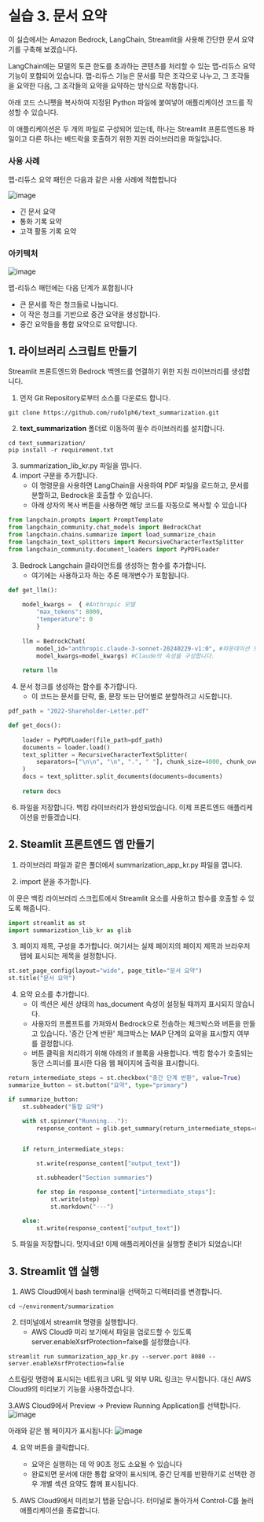 # 실습 3. 문서 요약

이 실습에서는 Amazon Bedrock, LangChain, Streamlit을 사용해 간단한 문서 요약기를 구축해 보겠습니다.

LangChain에는 모델의 토큰 한도를 초과하는 콘텐츠를 처리할 수 있는 맵-리듀스 요약 기능이 포함되어 있습니다. 맵-리듀스 기능은 문서를 작은 조각으로 나누고, 그 조각들을 요약한 다음, 그 조각들의 요약을 요약하는 방식으로 작동합니다.

아래 코드 스니펫을 복사하여 지정된 Python 파일에 붙여넣어 애플리케이션 코드를 작성할 수 있습니다.

이 애플리케이션은 두 개의 파일로 구성되어 있는데, 하나는 Streamlit 프론트엔드용 파일이고 다른 하나는 베드락을 호출하기 위한 지원 라이브러리용 파일입니다.


### 사용 사례
맵-리듀스 요약 패턴은 다음과 같은 사용 사례에 적합합니다

![image](https://github.com/user-attachments/assets/7b0b8093-9ce4-4961-899a-dfbb84ce79d6)


* 긴 문서 요약
* 통화 기록 요약
* 고객 활동 기록 요약

### 아키텍처

![image](https://github.com/user-attachments/assets/71ce2a02-f939-4392-8557-d7703c15bb44)

맵-리듀스 패턴에는 다음 단계가 포함됩니다

* 큰 문서를 작은 청크들로 나눕니다.
* 이 작은 청크를 기반으로 중간 요약을 생성합니다.
* 중간 요약들을 통합 요약으로 요약합니다.

## 1. 라이브러리 스크립트 만들기
Streamlit 프론트엔드와 Bedrock 백엔드를 연결하기 위한 지원 라이브러리를 생성합니다.

1. 먼저 Git Repository로부터 소스를 다운로드 합니다.

```
git clone https://github.com/rudolph6/text_summarization.git
```

2. **text_summarization** 폴더로 이동하여 필수 라이브러리를 설치합니다.
```
cd text_summarization/
pip install -r requirement.txt
```
3. summarization_lib_kr.py 파일을 엽니다.
4. import 구문을 추가합니다.
   * 이 명령문을 사용하면 LangChain을 사용하여 PDF 파일을 로드하고, 문서를 분할하고, Bedrock을 호출할 수 있습니다.
   * 아래 상자의 복사 버튼을 사용하면 해당 코드를 자동으로 복사할 수 있습니다

~~~python
from langchain.prompts import PromptTemplate
from langchain_community.chat_models import BedrockChat
from langchain.chains.summarize import load_summarize_chain
from langchain_text_splitters import RecursiveCharacterTextSplitter
from langchain_community.document_loaders import PyPDFLoader
~~~

3. Bedrock Langchain 클라이언트를 생성하는 함수를 추가합니다.
     * 여기에는 사용하고자 하는 추론 매개변수가 포함됩니다.

~~~python
def get_llm():
    
    model_kwargs =  { #Anthropic 모델
        "max_tokens": 8000, 
        "temperature": 0
        }
    
    llm = BedrockChat(
        model_id="anthropic.claude-3-sonnet-20240229-v1:0", #파운데이션 모델 설정하기
        model_kwargs=model_kwargs) #Claude의 속성을 구성합니다.
    
    return llm
~~~

4. 문서 청크를 생성하는 함수를 추가합니다.
   * 이 코드는 문서를 단락, 줄, 문장 또는 단어별로 분할하려고 시도합니다.

~~~python
pdf_path = "2022-Shareholder-Letter.pdf"

def get_docs():
    
    loader = PyPDFLoader(file_path=pdf_path)
    documents = loader.load()
    text_splitter = RecursiveCharacterTextSplitter(
        separators=["\n\n", "\n", ".", " "], chunk_size=4000, chunk_overlap=100 
    )
    docs = text_splitter.split_documents(documents=documents)
    
    return docs
~~~

6. 파일을 저장합니다.
   백킹 라이브러리가 완성되었습니다. 이제 프론트엔드 애플리케이션을 만들겠습니다.

## 2. Steamlit 프론트엔드 앱 만들기

1. 라이브러리 파일과 같은 폴더에서 summarization_app_kr.py 파일을 엽니다.

2. import 문을 추가합니다.

이 문은 백킹 라이브러리 스크립트에서 Streamlit 요소를 사용하고 함수를 호출할 수 있도록 해줍니다.

~~~python
import streamlit as st
import summarization_lib_kr as glib
~~~

3. 페이지 제목, 구성을 추가합니다.
   여기서는 실제 페이지의 페이지 제목과 브라우저 탭에 표시되는 제목을 설정합니다.

~~~python
st.set_page_config(layout="wide", page_title="문서 요약")
st.title("문서 요약")
~~~

4. 요약 요소를 추가합니다.
   * 이 섹션은 세션 상태의 has_document 속성이 설정될 때까지 표시되지 않습니다.
   * 사용자의 프롬프트를 가져와서 Bedrock으로 전송하는 체크박스와 버튼을 만들고 있습니다. '중간 단계 반환' 체크박스는 MAP 단계의 요약을 표시할지 여부를 결정합니다.
   * 버튼 클릭을 처리하기 위해 아래의 if 블록을 사용합니다. 백킹 함수가 호출되는 동안 스피너를 표시한 다음 웹 페이지에 출력을 표시합니다.

~~~python
return_intermediate_steps = st.checkbox("중간 단계 반환", value=True)
summarize_button = st.button("요약", type="primary")

if summarize_button:
    st.subheader("통합 요약")

    with st.spinner("Running..."):
        response_content = glib.get_summary(return_intermediate_steps=return_intermediate_steps)


    if return_intermediate_steps:

        st.write(response_content["output_text"])

        st.subheader("Section summaries")

        for step in response_content["intermediate_steps"]:
            st.write(step)
            st.markdown("---")

    else:
        st.write(response_content["output_text"])
~~~


5. 파일을 저장합니다.
멋지네요! 이제 애플리케이션을 실행할 준비가 되었습니다!

## 3. Streamlit 앱 실행

1. AWS Cloud9에서 bash terminal을 선택하고 디렉터리를 변경합니다.

```
cd ~/environment/summarization

```

2. 터미널에서 streamlit 명령을 실행합니다.
   * AWS Cloud9 미리 보기에서 파일을 업로드할 수 있도록 server.enableXsrfProtection=false를 설정했습니다.
   
```
streamlit run summarization_app_kr.py --server.port 8080 --server.enableXsrfProtection=false
```
스트림릿 명령에 표시되는 네트워크 URL 및 외부 URL 링크는 무시합니다. 대신 AWS Cloud9의 미리보기 기능을 사용하겠습니다.

3.AWS Cloud9에서 Preview -> Preview Running Application를 선택합니다.
![image](https://github.com/user-attachments/assets/c397a168-2a38-43c0-a71d-43543bccf630)

아래와 같은 웹 페이지가 표시됩니다:
![image](https://github.com/user-attachments/assets/04281e7e-b695-4721-b085-a4690b283ad0)


4. 요약 버튼을 클릭합니다.
   * 요약은 실행하는 데 약 90초 정도 소요될 수 있습니다
   * 완료되면 문서에 대한 통합 요약이 표시되며, 중간 단계를 반환하기로 선택한 경우 개별 섹션 요약도 함께 표시됩니다.

6. AWS Cloud9에서 미리보기 탭을 닫습니다. 터미널로 돌아가서 Control-C를 눌러 애플리케이션을 종료합니다.
